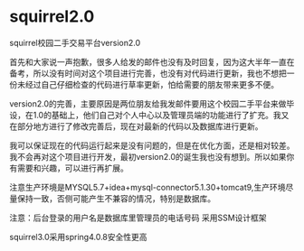 # squirrel2.0
squirrel校园二手交易平台version2.0

首先和大家说一声抱歉，很多人给发的邮件也没有及时回复，因为这大半年一直在备考，所以没有时间对这个项目进行完善，也没有对代码进行更新，我也不想把一份未经过自己仔细检查的代码进行草率更新，怕给需要的朋友带来更多不便。

version2.0的完善，主要原因是两位朋友给我发邮件要用这个校园二手平台来做毕设，在1.0的基础上，他们自己对个人中心以及管理员端的功能进行了扩充。我又在部分地方进行了修改完善后，现在对最新的代码以及数据库进行更新。

我可以保证现在的代码运行起来是没有问题的，但是在优化方面，还是相对较差。我不会再对这个项目进行开发，最初version2.0的诞生我也没有想到。所以如果你有需要和兴趣，可以进行再扩展。


注意生产环境是MYSQL5.7+idea+mysql-connector5.1.30+tomcat9,生产环境尽量保持一致，否侧可能产生不兼容的情况，特别是数据库。

注意：后台登录的用户名是数据库里管理员的电话号码
采用SSM设计框架

squirrel3.0采用spring4.0.8安全性更高

